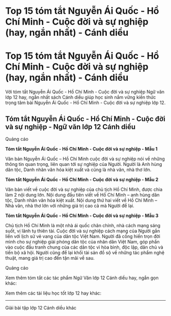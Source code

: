 # Top 15 tóm tắt Nguyễn Ái Quốc - Hồ Chí Minh - Cuộc đời và sự nghiệp (hay, ngắn nhất) - Cánh diều

# Top 15 tóm tắt Nguyễn Ái Quốc - Hồ Chí Minh - Cuộc đời và sự nghiệp (hay, ngắn nhất) - Cánh diều

Với tóm tắt Nguyễn Ái Quốc - Hồ Chí Minh - Cuộc đời và sự nghiệp Ngữ văn lớp 12 hay, ngắn nhất sách Cánh diều giúp học sinh nắm vững kiến thức trọng tâm bài Nguyễn Ái Quốc - Hồ Chí Minh - Cuộc đời và sự nghiệp lớp 12.

## Tóm tắt Nguyễn Ái Quốc - Hồ Chí Minh - Cuộc đời và sự nghiệp - Ngữ văn lớp 12 Cánh diều

Quảng cáo

**Tóm tắt Nguyễn Ái Quốc - Hồ Chí Minh - Cuộc đời và sự nghiệp - Mẫu 1**

Văn bản Nguyễn Ái Quốc – Hồ Chí Minh cuộc đời và sự nghiệp nói về những thông tin quan trọng, liên quan tới sự nghiệp của Người. Người là Anh hùng dân tộc, Danh nhân văn hóa kiệt xuất và cũng là nhà văn, nhà thơ lớn.

**Tóm tắt Nguyễn Ái Quốc - Hồ Chí Minh - Cuộc đời và sự nghiệp - Mẫu 2**

Văn bản viết về cuộc đời và sự nghiệp của chủ tịch Hồ Chí Minh, được chia làm 2 nội dung lớn. Nội dung đầu tiên viết về Hồ Chí Minh – anh hùng dân tộc, Danh nhân văn hóa kiệt xuất. Nội dung thứ hai viết về Hồ Chí Minh – Nhà văn, nhà thơ lớn với những giá trị cao cả mà Người để lại.

**Tóm tắt Nguyễn Ái Quốc - Hồ Chí Minh - Cuộc đời và sự nghiệp - Mẫu 3**

Chủ tịch Hồ Chí Minh là một nhà ái quốc chân chính, nhà cách mạng sáng suốt, vị lãnh tụ thiên tài. Cuộc đời và sự nghiệp cách mạng của Người gắn liền với lịch sử vẻ vang của dân tộc Việt Nam. Người đã cống hiến trọn đời mình cho sự nghiệp giải phóng dân tộc của nhân dân Việt Nam, góp phần vào cuộc đấu tranh chung của các dân tộc vì hòa bình, độc lập, dân chủ và tiến bộ xã hội. Người cũng để lại khối tài sản đồ sộ về những tác phẩm nghệ thuật, mang giá trị cao đến tận mãi về sau.

Quảng cáo

Xem thêm tóm tắt các tác phẩm Ngữ Văn lớp 12 Cánh diều hay, ngắn gọn khác:

Xem thêm các tài liệu học tốt lớp 12 hay khác:

* * *

Giải bài tập lớp 12 Cánh diều khác
